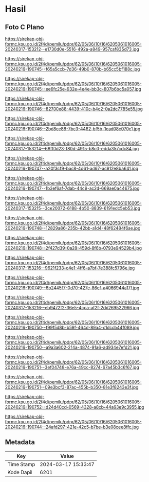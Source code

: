 # Hasil

## Foto C Plano

https://sirekap-obj-formc.kpu.go.id/2f4d/pemilu/pdpr/62/05/06/10/16/6205061016005-20240317-153212--e1730d0e-5516-492a-a849-957caf835d73.jpg

https://sirekap-obj-formc.kpu.go.id/2f4d/pemilu/pdpr/62/05/06/10/16/6205061016005-20240216-190745--f65a5ccb-7d36-49b0-870b-b65cc5bf188c.jpg

https://sirekap-obj-formc.kpu.go.id/2f4d/pemilu/pdpr/62/05/06/10/16/6205061016005-20240216-190745--ee6fc25e-932e-4e4e-bb3c-807b6bc5a057.jpg

https://sirekap-obj-formc.kpu.go.id/2f4d/pemilu/pdpr/62/05/06/10/16/6205061016005-20240216-190746--82700e88-4439-410c-b4c2-0a2dc7785e55.jpg

https://sirekap-obj-formc.kpu.go.id/2f4d/pemilu/pdpr/62/05/06/10/16/6205061016005-20240216-190746--2bd8ce88-7bc3-4482-bf5b-1ead08c070c1.jpg

https://sirekap-obj-formc.kpu.go.id/2f4d/pemilu/pdpr/62/05/06/10/16/6205061016005-20240317-153214--68ff0d23-f80d-4915-b8c0-edda357cdc84.jpg

https://sirekap-obj-formc.kpu.go.id/2f4d/pemilu/pdpr/62/05/06/10/16/6205061016005-20240216-190747--a20f3cf9-bac8-4d61-ad67-ac912e8ba641.jpg

https://sirekap-obj-formc.kpu.go.id/2f4d/pemilu/pdpr/62/05/06/10/16/6205061016005-20240216-190747--1b3ef6af-7dab-44c9-ac2d-669ae0a44675.jpg

https://sirekap-obj-formc.kpu.go.id/2f4d/pemilu/pdpr/62/05/06/10/16/6205061016005-20240317-153215--3ce20072-6188-4b50-8839-6191edc5eb53.jpg

https://sirekap-obj-formc.kpu.go.id/2f4d/pemilu/pdpr/62/05/06/10/16/6205061016005-20240216-190748--12829a86-235b-42bb-a1d4-48f62484f6ae.jpg

https://sirekap-obj-formc.kpu.go.id/2f4d/pemilu/pdpr/62/05/06/10/16/6205061016005-20240216-190748--2f427d39-0a28-459d-8f6b-0793e94529b4.jpg

https://sirekap-obj-formc.kpu.go.id/2f4d/pemilu/pdpr/62/05/06/10/16/6205061016005-20240317-153216--9621f233-c4e1-4ff6-a7bf-7e388fc5796e.jpg

https://sirekap-obj-formc.kpu.go.id/2f4d/pemilu/pdpr/62/05/06/10/16/6205061016005-20240216-190749--6b2445f7-0d70-427e-86cf-a4066944a17f.jpg

https://sirekap-obj-formc.kpu.go.id/2f4d/pemilu/pdpr/62/05/06/10/16/6205061016005-20240317-153216--eb9472f2-36e5-4cca-af2f-2dd269522966.jpg

https://sirekap-obj-formc.kpu.go.id/2f4d/pemilu/pdpr/62/05/06/10/16/6205061016005-20240216-190750--f99f5d8b-b59f-464d-89a4-c1dccb44f089.jpg

https://sirekap-obj-formc.kpu.go.id/2f4d/pemilu/pdpr/62/05/06/10/16/6205061016005-20240216-190750--a9a3a602-214a-4874-91a6-ad934e7efd21.jpg

https://sirekap-obj-formc.kpu.go.id/2f4d/pemilu/pdpr/62/05/06/10/16/6205061016005-20240216-190751--3ef04748-e76a-49cc-8274-67a45b3c6f67.jpg

https://sirekap-obj-formc.kpu.go.id/2f4d/pemilu/pdpr/62/05/06/10/16/6205061016005-20240216-190751--09e3bcf3-87ac-455b-b350-81e3f8243e3f.jpg

https://sirekap-obj-formc.kpu.go.id/2f4d/pemilu/pdpr/62/05/06/10/16/6205061016005-20240216-190752--d24d40cd-0569-4328-a8cb-44a63e9c3955.jpg

https://sirekap-obj-formc.kpu.go.id/2f4d/pemilu/pdpr/62/05/06/10/16/6205061016005-20240216-190744--24afd297-421e-42c5-b7be-b3e08cee8ffc.jpg


## Metadata

| Key        | Value               |
| ---------- | ------------------- |
| Time Stamp | 2024-03-17 15:33:47 |
| Kode Dapil | 6201                |



